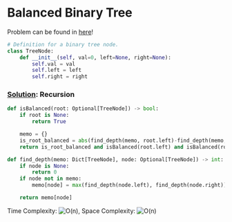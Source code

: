 # Balanced Binary Tree

Problem can be found in [here](https://leetcode.com/problems/same-tree/)!

```python
# Definition for a binary tree node.
class TreeNode:
    def __init__(self, val=0, left=None, right=None):
        self.val = val
        self.left = left
        self.right = right
```

### [Solution](/Binary%20Tree/100-SameTree/solution.py): Recursion

```python
def isBalanced(root: Optional[TreeNode]) -> bool:
    if root is None:
        return True

    memo = {}
    is_root_balanced = abs(find_depth(memo, root.left)-find_depth(memo, root.right)) <= 1
    return is_root_balanced and isBalanced(root.left) and isBalanced(root.right)

def find_depth(memo: Dict[TreeNode], node: Optional[TreeNode]) -> int:
    if node is None:
        return 0
    if node not in memo:
        memo[node] = max(find_depth(node.left), find_depth(node.right)) + 1

    return memo[node]
```

Time Complexity: ![O(n)](<https://latex.codecogs.com/svg.image?\inline&space;O(n)>), Space Complexity: ![O(n)](<https://latex.codecogs.com/svg.image?\inline&space;O(n)>)
